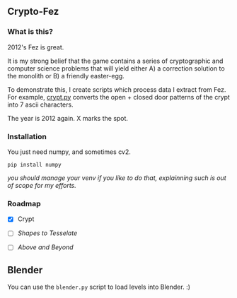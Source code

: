 ## Crypto-Fez


### What is this?

2012's Fez is great.

It is my strong belief that the game contains a series of cryptographic and computer science problems
that will yield either A) a correction solution to the monolith or B) a friendly easter-egg.

To demonstrate this, I create scripts which process data I extract from Fez. For example,
[crypt.py](crypt/crypt.py) converts the open + closed door patterns of the crypt into 7 ascii characters.

The year is 2012 again.
X marks the spot.


### Installation

You just need numpy, and sometimes cv2.

```
pip install numpy
```

_you should manage your venv if you like to do that, explainning such is out of scope for my efforts._


### Roadmap

- [x] Crypt
- [ ] _Shapes to Tesselate_
- [ ] _Above and Beyond_


## Blender

You can use the `blender.py` script to load levels into Blender. :)
